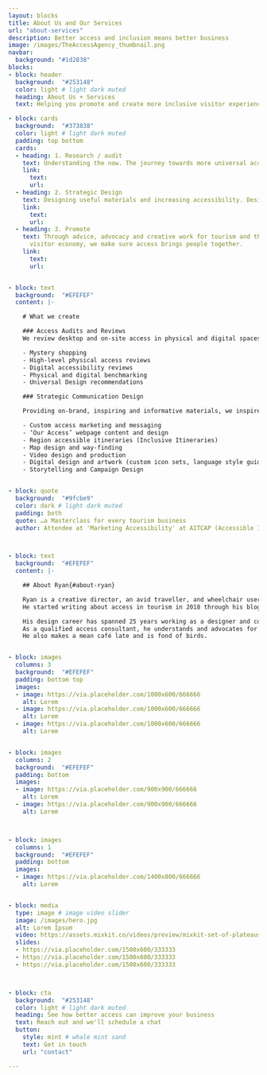 ```yaml
---
layout: blocks
title: About Us and Our Services
url: "about-services"
description: Better access and inclusion means better business
image: /images/TheAccessAgency_thumbnail.png
navbar:
  background: "#1d2838"
blocks:
- block: header
  background:  "#253148"
  color: light # light dark muted
  heading: About Us + Services
  text: Helping you promote and create more inclusive visitor experiences.

- block: cards
  background:  "#373838"
  color: light # light dark muted
  padding: top bottom
  cards:
  - heading: 1. Research / audit
    text: Understanding the now. The journey towards more universal accessibility in tourism means better societal inclusion and increased revenue for operators.
    link:
      text:
      url:
  - heading: 2. Strategic Design
    text: Designing useful materials and increasing accessibility. Design + build materials to bring visitors and increase loyalty. Train and mentor staff in best practice inclusion.
    link:
      text:
      url:
  - heading: 3. Promote
    text: Through advice, advocacy and creative work for tourism and the
      visitor economy, we make sure access brings people together.
    link:
      text:
      url:


- block: text
  background:  "#EFEFEF"
  content: |-

    # What we create

    ### Access Audits and Reviews
    We review desktop and on-site access in physical and digital spaces. Understanding existing circumstances allows for quick wins, a broader overview and the roadmap to more inclusive experiences.

    - Mystery shopping
    - High-level physical access reviews
    - Digital accessibility reviews
    - Physical and digital benchmarking
    - Universal Design recommendations

    ### Strategic Communication Design

    Providing on-brand, inspiring and informative materials, we inspire better visitation. Aligning expectations, enhancing good-will and

    - Custom access marketing and messaging
    - ‘Our Access’ webpage content and design
    - Region accessible itineraries (Inclusive Itineraries)
    - Map design and way-finding
    - Video design and production
    - Digital design and artwork (custom icon sets, language style guides, )
    - Storytelling and Campaign Design


- block: quote
  background:  "#9fcbe9"
  color: dark # light dark muted
  padding: both
  quote: …a Masterclass for every tourism business
  author: Attendee at 'Marketing Accessibility' at AITCAP (Accessible Inclusive Conference)



- block: text
  background:  "#EFEFEF"
  content: |-

    ## About Ryan{#about-ryan}

    Ryan is a creative director, an avid traveller, and wheelchair user.
    He started writing about access in tourism in 2018 through his blog [***Freewheel Weekends***](http://www.freewheelweekends.com.au "Visit Freewheel Weekends").

    His design career has spanned 25 years working as a designer and communication consultant for Qantas, STA Travel, TFE Hotels, Jetstar, Visit Ballarat, Virgin Australia,  and many other organisations.
    As a qualified access consultant, he understands and advocates for universal access and as a designer he loves to create innovative, elegant solutions.
    He also makes a mean café late and is fond of birds.


- block: images
  columns: 3
  background:  "#EFEFEF"
  padding: bottom top
  images:
  - image: https://via.placeholder.com/1000x600/666666
    alt: Lorem
  - image: https://via.placeholder.com/1000x600/666666
    alt: Lorem
  - image: https://via.placeholder.com/1000x600/666666
    alt: Lorem


- block: images
  columns: 2
  background:  "#EFEFEF"
  padding: bottom
  images:
  - image: https://via.placeholder.com/900x900/666666
    alt: Lorem
  - image: https://via.placeholder.com/900x900/666666
    alt: Lorem



- block: images
  columns: 1
  background:  "#EFEFEF"
  padding: bottom
  images:
  - image: https://via.placeholder.com/1400x800/666666
    alt: Lorem


- block: media
  type: image # image video slider
  image: /images/hero.jpg
  alt: Lorem Ipsum
  video: https://assets.mixkit.co/videos/preview/mixkit-set-of-plateaus-seen-from-the-heights-in-a-sunset-26070-large.mp4
  slides:
  - https://via.placeholder.com/1500x600/333333
  - https://via.placeholder.com/1500x600/333333
  - https://via.placeholder.com/1500x600/333333



- block: cta
  background:  "#253148"
  color: light # light dark muted
  heading: See how better access can improve your business
  text: Reach out and we'll schedule a chat
  button:
    style: mint # whale mint sand
    text: Get in touch
    url: "contact"

---
```

